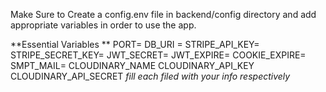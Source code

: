 Make Sure to Create a config.env file in backend/config directory and add appropriate variables in order to use the app.

**Essential Variables **
PORT=
DB_URI =
STRIPE_API_KEY=
STRIPE_SECRET_KEY=
JWT_SECRET=
JWT_EXPIRE=
COOKIE_EXPIRE=
SMPT_MAIL=
CLOUDINARY_NAME
CLOUDINARY_API_KEY
CLOUDINARY_API_SECRET
_fill each filed with your info respectively_
